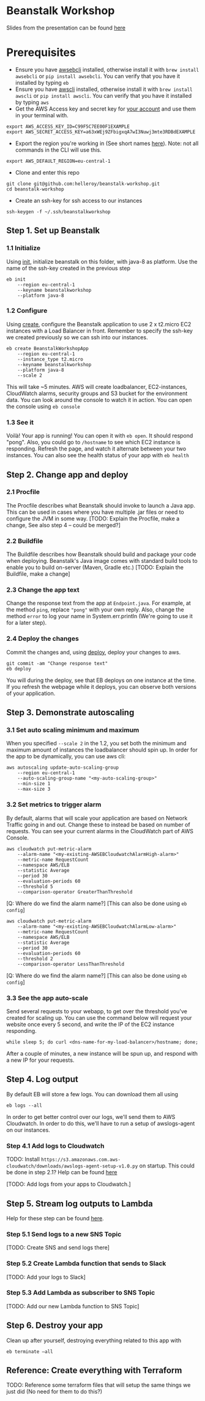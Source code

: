 # Beanstalk Workshop

Slides from the presentation can be found [here](https://helleroy.github.io/beanstalk-workshop)

# Prerequisites

- Ensure you have [awsebcli](http://docs.aws.amazon.com/cli/latest/userguide/cli-chap-welcome.html) installed, otherwise install it with ```brew install awsebcli``` or ```pip install awsebcli```. You can verify that you have it installed by typing ```eb```
- Ensure you have [awscli](http://docs.aws.amazon.com/elasticbeanstalk/latest/dg/eb-cli3.html) installed, otherwise install it with ```brew install awscli``` or ```pip install awscli```. You can verify that you have it installed by typing ```aws```
- Get the AWS Access key and secret key for [your account](https://console.aws.amazon.com/console/home) and use them in your terminal with.
```
export AWS_ACCESS_KEY_ID=C99F5C7EE00F1EXAMPLE
export AWS_SECRET_ACCESS_KEY=a63xWEj9ZFbigxqA7wI3Nuwj3mte3RDBdEXAMPLE
```
- Export the region you're working in (See short names [here](http://docs.aws.amazon.com/general/latest/gr/rande.html)). Note: not all commands in the CLI will use this.
```
export AWS_DEFAULT_REGION=eu-central-1
```
- Clone and enter this repo
```
git clone git@github.com:helleroy/beanstalk-workshop.git
cd beanstalk-workshop
```
- Create an ssh-key for ssh access to our instances
```
ssh-keygen -f ~/.ssh/beanstalkworkshop
```

## Step 1. Set up Beanstalk

### 1.1 Initialize
Using [init](http://docs.aws.amazon.com/elasticbeanstalk/latest/dg/eb3-init.html), initialize beanstalk on this folder, with java-8 as platform. Use the name of the ssh-key created in the previous step
```
eb init
    --region eu-central-1
    --keyname beanstalkworkshop
    --platform java-8
```

### 1.2 Configure
Using [create](http://docs.aws.amazon.com/elasticbeanstalk/latest/dg/eb3-create.html), configure the Beanstalk application to use 2 x t2.micro EC2 instances with a Load Balancer in front. Remember to specify the ssh-key we created previously so we can ssh into our instances.
```
eb create BeanstalkWorkshopApp
    --region eu-central-1
    --instance_type t2.micro
    --keyname beanstalkworkshop
    --platform java-8
    --scale 2
```

This will take ~5 minutes. AWS will create loadbalancer, EC2-instances, CloudWatch alarms, security groups and S3 bucket for the environment data. You can look around the console to watch it in action. You can open the console using ```eb console```

### 1.3 See it
Voilà! Your app is running! You can open it with ```eb open```. It should respond "pong". Also, you could go to ```/hostname``` to see which EC2 instance is responding. Refresh the page, and watch it alternate between your two instances. You can also see the health status of your app with ```eb health```

## Step 2. Change app and deploy

### 2.1 Procfile
The Procfile describes what Beanstalk should invoke to launch a Java app. This can be used in cases where you have multiple .jar files or need to configure the JVM in some way.
[TODO: Explain the Procfile, make a change, See also step 4 – could be merged?]

### 2.2 Buildfile
The Buildfile describes how Beanstalk should build and package your code when deploying. Beanstalk's Java image comes with standard build tools to enable you to build on-server (Maven, Gradle etc.)
[TODO: Explain the Buildfile, make a change]

### 2.3 Change the app text
Change the response text from the app at ```Endpoint.java```. For example, at the method ```ping```, replace ```"pong"``` with your own reply. Also, change the method ```error``` to log your name in System.err.println (We're going to use it for a later step).

### 2.4 Deploy the changes
Commit the changes and, using [deploy](http://docs.aws.amazon.com/elasticbeanstalk/latest/dg/eb3-deploy.html), deploy your changes to aws.
```
git commit -am "Change response text"
eb deploy
```
You will during the deploy, see that EB deploys on one instance at the time. If you refresh the webpage while it deploys, you can observe both versions of your application.

## Step 3. Demonstrate autoscaling

### 3.1 Set auto scaling minimum and maximum
When you specified ```--scale 2``` in the 1.2, you set both the minimum and maximum amount of instances the loadbalancer should spin up. In order for the app to be dynamically, you can use aws cli:
```
aws autoscaling update-auto-scaling-group
    --region eu-central-1
    --auto-scaling-group-name "<my-auto-scaling-group>"
    --min-size 1
    --max-size 3
```

### 3.2 Set metrics to trigger alarm
By default, alarms that will scale your application are based on Network Traffic going in and out. Change these to instead be based on number of requests. You can see your current alarms in the CloudWatch part of AWS Console.
```
aws cloudwatch put-metric-alarm
    --alarm-name "<my-existing-AWSEBCloudwatchAlarmHigh-alarm>"
    --metric-name RequestCount
    --namespace AWS/ELB
    --statistic Average
    --period 30
    --evaluation-periods 60
    --threshold 5
    --comparison-operator GreaterThanThreshold
```
[Q: Where do we find the alarm name?]
[This can also be done using ```eb config```]

```
aws cloudwatch put-metric-alarm
    --alarm-name "<my-existing-AWSEBCloudwatchAlarmLow-alarm>"
    --metric-name RequestCount
    --namespace AWS/ELB
    --statistic Average
    --period 30
    --evaluation-periods 60
    --threshold 2
    --comparison-operator LessThanThreshold
```
[Q: Where do we find the alarm name?]
[This can also be done using ```eb config```]

### 3.3 See the app auto-scale
Send several requests to your webapp, to get over the threshold you've created for scaling up. You can use the command below will request your website once every 5 second, and write the IP of the EC2 instance responding.
```
while sleep 5; do curl <dns-name-for-my-load-balancer>/hostname; done;
```
After a couple of minutes, a new instance will be spun up, and respond with a new IP for your requests.

## Step 4. Log output
By default EB will store a few logs. You can download them all using
```
eb logs --all
```

In order to get better control over our logs, we'll send them to AWS Cloudwatch. In order to do this,
we'll have to run a setup of awslogs-agent on our instances.

### Step 4.1 Add logs to Cloudwatch
TODO: Install ```https://s3.amazonaws.com.aws-cloudwatch/downloads/awslogs-agent-setup-v1.0.py``` on startup. This could be done in step 2.1? Help can be found [here](http://notes.webutvikling.org/aws-send-ec2-logs-to-slack/)

[TODO: Add logs from your apps to Cloudwatch.]

## Step 5. Stream log outputs to Lambda

Help for these step can be found [here](http://notes.webutvikling.org/aws-send-ec2-logs-to-slack/).

### Step 5.1 Send logs to a new SNS Topic
[TODO: Create SNS and send logs there]

### Step 5.2 Create Lambda function that sends to Slack
[TODO: Add your logs to Slack]

### Step 5.3 Add Lambda as subscriber to SNS Topic
[TODO: Add our new Lambda function to SNS Topic]

## Step 6. Destroy your app
Clean up after yourself, destroying everything related to this app with
```
eb terminate –all
```

## Reference: Create everything with Terraform
TODO: Reference some terraform files that will setup the same things we just did (No need for them to do this?)


